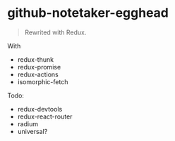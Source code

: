 # github-notetaker-egghead

> Rewrited with Redux.

With

- redux-thunk
- redux-promise
- redux-actions
- isomorphic-fetch

Todo:

- redux-devtools
- redux-react-router
- radium
- universal?
